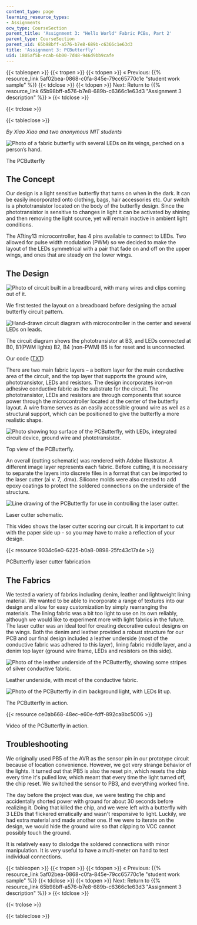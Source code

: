 ```yaml
---
content_type: page
learning_resource_types:
- Assignments
ocw_type: CourseSection
parent_title: 'Assignment 3: "Hello World" Fabric PCBs, Part 2'
parent_type: CourseSection
parent_uid: 65b98bff-a576-b7e8-689b-c6366c1e63d3
title: 'Assignment 3: PCButterfly'
uid: 1805af5b-ecab-6b00-7d48-946d9bb9cafe
---
```


{{< tableopen >}}
{{< tropen >}}
{{< tdopen >}}
« Previous: {{% resource_link 5af02bea-0868-c0fa-845e-79cc65770c1e "student work sample" %}}
{{< tdclose >}}
{{< tdopen >}}
Next: Return to {{% resource_link 65b98bff-a576-b7e8-689b-c6366c1e63d3 "Assignment 3 description" %}} »
{{< tdclose >}}

{{< trclose >}}

{{< tableclose >}}

_By Xiao Xiao and two anonymous MIT students_

![Photo of a fabric butterfly with several LEDs on its wings, perched on a person’s hand.](/courses/media-arts-and-sciences/mas-962-special-topics-new-textiles-spring-2010/assignments-and-projects/fabric-pcbs-part-2/assignment-3-pcbutterfly/butterfly1.jpg)

The PCButterfly

The Concept
-----------

Our design is a light sensitive butterfly that turns on when in the dark. It can be easily incorporated onto clothing, bags, hair accessories etc. Our switch is a phototransistor located on the body of the butterfly design. Since the phototransistor is sensitive to changes in light it can be activated by shining and then removing the light source, yet will remain inactive in ambient light conditions.

The ATtiny13 microcontroller, has 4 pins available to connect to LEDs. Two allowed for pulse width modulation (PWM) so we decided to make the layout of the LEDs symmetrical with a pair that fade on and off on the upper wings, and ones that are steady on the lower wings.

The Design
----------

![Photo of circuit built in a breadboard, with many wires and clips coming out of it.](/courses/media-arts-and-sciences/mas-962-special-topics-new-textiles-spring-2010/assignments-and-projects/fabric-pcbs-part-2/assignment-3-pcbutterfly/butterfly_boardtest.jpg)

We first tested the layout on a breadboard before designing the actual butterfly circuit pattern.

![Hand-drawn circuit diagram with microcontroller in the center and several LEDs on leads.](/courses/media-arts-and-sciences/mas-962-special-topics-new-textiles-spring-2010/assignments-and-projects/fabric-pcbs-part-2/assignment-3-pcbutterfly/butterfly_circdiag.jpg)

The circuit diagram shows the phototransistor at B3, and LEDs connected at B0, B1(PWM lights) B2, B4 (non-PWM) B5 is for reset and is unconnected.

Our code ([TXT](/courses/media-arts-and-sciences/mas-962-special-topics-new-textiles-spring-2010/assignments-and-projects/fabric-pcbs-part-2/assignment-3-pcbutterfly/butterfly_code.txt))

There are two main fabric layers – a bottom layer for the main conductive area of the circuit, and the top layer that supports the ground wire, phototransistor, LEDs and resistors. The design incorporates iron-on adhesive conductive fabric as the substrate for the circuit. The phototransistor, LEDs and resistors are through components that source power through the microcontroller located at the center of the butterfly layout. A wire frame serves as an easily accessible ground wire as well as a structural support, which can be positioned to give the butterfly a more realistic shape.

![Photo showing top surface of the PCButterfly, with LEDs, integrated circuit device, ground wire and phototransistor.](/courses/media-arts-and-sciences/mas-962-special-topics-new-textiles-spring-2010/assignments-and-projects/fabric-pcbs-part-2/assignment-3-pcbutterfly/butterfly.jpg)

Top view of the PCButterfly.

An overall (cutting schematic) was rendered with Adobe Illustrator. A different image layer represents each fabric. Before cutting, it is necessary to separate the layers into discrete files in a format that can be imported to the laser cutter (ai v. 7, .dmx). Silicone molds were also created to add epoxy coatings to protect the soldered connections on the underside of the structure.

![Line drawing of the PCButterfly for use in controlling the laser cutter. ](/courses/media-arts-and-sciences/mas-962-special-topics-new-textiles-spring-2010/assignments-and-projects/fabric-pcbs-part-2/assignment-3-pcbutterfly/butterfly_layout.jpg)

Laser cutter schematic.

This video shows the laser cutter scoring our circuit. It is important to cut with the paper side up - so you may have to make a reflection of your design.

{{< resource 9034c6e0-6225-b0a8-0898-25fc43c17a4e >}}

PCButterfly laser cutter fabrication

The Fabrics
-----------

We tested a variety of fabrics including denim, leather and lightweight lining material. We wanted to be able to incorporate a range of textures into our design and allow for easy customization by simply rearranging the materials. The lining fabric was a bit too light to use on its own reliably, although we would like to experiment more with light fabrics in the future. The laser cutter was an ideal tool for creating decorative cutout designs on the wings. Both the denim and leather provided a robust structure for our PCB and our final design included a leather underside (most of the conductive fabric was adhered to this layer), lining fabric middle layer, and a denim top layer (ground wire frame, LEDs and resistors on this side).

![Photo of the leather underside of the PCButterfly, showing some stripes of silver conductive fabric. ](/courses/media-arts-and-sciences/mas-962-special-topics-new-textiles-spring-2010/assignments-and-projects/fabric-pcbs-part-2/assignment-3-pcbutterfly/butterfly_back.jpg)

Leather underside, with most of the conductive fabric.

![Photo of the PCButterfly in dim background light, with LEDs lit up. ](/courses/media-arts-and-sciences/mas-962-special-topics-new-textiles-spring-2010/assignments-and-projects/fabric-pcbs-part-2/assignment-3-pcbutterfly/butterfly_work.jpg)

The PCButterfly in action.

{{< resource ce0ab668-48ec-e60e-fdff-892ca8bc5006 >}}

Video of the PCButterfly in action.

Troubleshooting
---------------

We originally used PB5 of the AVR as the sensor pin in our prototype circuit because of location convenience. However, we got very strange behavior of the lights. It turned out that PB5 is also the reset pin, which resets the chip every time it's pulled low, which meant that every time the light turned off, the chip reset. We switched the sensor to PB3, and everything worked fine.

The day before the project was due, we were testing the chip and accidentally shorted power with ground for about 30 seconds before realizing it. Doing that killed the chip, and we were left with a butterfly with 3 LEDs that flickered erratically and wasn't responsive to light. Luckily, we had extra material and made another one. If we were to iterate on the design, we would hide the ground wire so that clipping to VCC cannot possibly touch the ground.

It is relatively easy to dislodge the soldered connections with minor manipulation. It is very useful to have a multi-meter on hand to test individual connections.

{{< tableopen >}}
{{< tropen >}}
{{< tdopen >}}
« Previous: {{% resource_link 5af02bea-0868-c0fa-845e-79cc65770c1e "student work sample" %}}
{{< tdclose >}}
{{< tdopen >}}
Next: Return to {{% resource_link 65b98bff-a576-b7e8-689b-c6366c1e63d3 "Assignment 3 description" %}} »
{{< tdclose >}}

{{< trclose >}}

{{< tableclose >}}